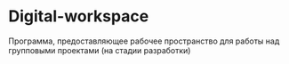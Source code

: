 # Digital-workspace

Программа, предоставляющее рабочее пространство для работы над групповыми проектами (на стадии разработки)
